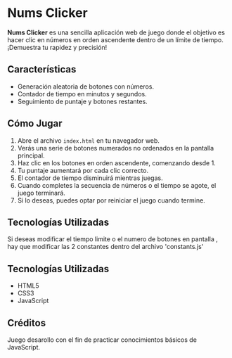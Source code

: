 # Nums Clicker

**Nums Clicker** es una sencilla aplicación web de juego donde el objetivo es hacer clic en números en orden ascendente dentro de un límite de tiempo. ¡Demuestra tu rapidez y precisión!

## Características

- Generación aleatoria de botones con números.
- Contador de tiempo en minutos y segundos.
- Seguimiento de puntaje y botones restantes.

## Cómo Jugar

1. Abre el archivo `index.html` en tu navegador web.
2. Verás una serie de botones numerados no ordenados en la pantalla principal.
3. Haz clic en los botones en orden ascendente, comenzando desde 1.
4. Tu puntaje aumentará por cada clic correcto.
5. El contador de tiempo disminuirá mientras juegas.
6. Cuando completes la secuencia de números o el tiempo se agote, el juego terminará.
7. Si lo deseas, puedes optar por reiniciar el juego cuando termine.

## Tecnologías Utilizadas
Si deseas modificar el tiempo limite o el numero de botones en pantalla , hay que modificar las 2 constantes dentro del archivo 'constants.js'

## Tecnologías Utilizadas

- HTML5
- CSS3
- JavaScript

## Créditos

Juego desarollo con el fin de practicar conocimientos básicos de JavaScript.

